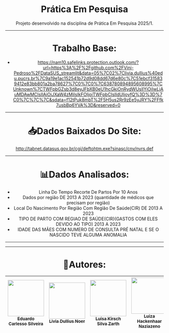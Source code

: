 <div align="center">

# Prática Em Pesquisa

Projeto desenvolvido na disciplina de Prática Em Pesquisa 2025/1.

---
# Trabalho Base:
- https://nam10.safelinks.protection.outlook.com/?url=https%3A%2F%2Fgithub.com%2FVini-Pedroso%2FDataSUS_streamlit&data=05%7C02%7Clivia.dullius%40edu.pucrs.br%7C9a19e1ac152541b72d9d08dd67d6e80c%7C51ebcf315839412e83bb801a2ba78627%7C0%7C0%7C638780894895608995%7CUnknown%7CTWFpbGZsb3d8eyJFbXB0eU1hcGkiOnRydWUsIlYiOiIwLjAuMDAwMCIsIlAiOiJXaW4zMiIsIkFOIjoiTWFpbCIsIldUIjoyfQ%3D%3D%7C0%7C%7C%7C&sdata=f12tPuk8mbT%2F5H5us2Rr9zEe5yJRY%2FFfk7usbBp6YVA%3D&reserved=0

---

# 📥Dados Baixados Do Site:
http://tabnet.datasus.gov.br/cgi/deftohtm.exe?sinasc/cnv/nvrs.def

---
# 📊Dados Analisados:
- Linha Do Tempo Recorte De Partos Por 10 Anos
- Dados por região DE 2013 A 2023 (quantidade de médicos que precisam por região)
- Local Do Nascimento Por Região Com Região De Saúde(CIR) DE 2013 A 2023
- TIPO DE PARTO COM REGIAO DE SAÚDE(CIR)(GASTOS COM ELES DEVIDO AO TIPO) 2013 A 2023
- IDADE DAS MÃES COM NUMERO DE CONSULTA PRÉ NATAL E SE O NASCIDO TEVE ALGUMA ANOMALIA
---
 
---
# 👥Autores:
| [<img loading="lazy" src="https://avatars.githubusercontent.com/u/125413722?v=4" width="115"><br><sub>Eduardo Carlesso Silveira</sub>](https://github.com/EduardoCarlesso) | [<img loading="lazy" src="https://avatars.githubusercontent.com/u/180198942?v=4" width="115"><br><sub>Livia Dullius Noer</sub>](https://github.com/lividullius) | [<img loading="lazy" src="https://avatars.githubusercontent.com/u/177578538?v=4" width="115"><br><sub>Luísa Kirsch Silva Zarth</sub>](https://github.com/LuisaZarth) | [<img loading="lazy" src="https://avatars.githubusercontent.com/u/142232479?v=4" width="115"><br><sub>Luiza Hackenhaar Naziazeno</sub>](https://github.com/luizahackenhaarnaziazeno) |
| :----------------------------------------------------------------------------------------------------------------------------------: | :------------------------------------------------------------------------------------------------------------------------------------: | :---------------------------------------------------------------------------------------------------------------------------------------------: | :----------------------------------------------------------------------------------------------------------------------------------------------------------------------: |
